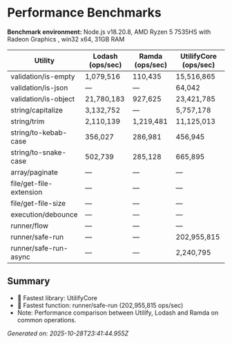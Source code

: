 # Performance Benchmarks

**Benchmark environment:** Node.js v18.20.8, AMD Ryzen 5 7535HS with Radeon Graphics , win32 x64, 31GB RAM

| Utility                 | Lodash (ops/sec) | Ramda (ops/sec) | UtilifyCore (ops/sec) |
| ----------------------- | ---------------- | --------------- | --------------------- |
| validation/is-empty     | 1,079,516        | 110,435         | 15,516,865            |
| validation/is-json      | —                | —               | 64,042                |
| validation/is-object    | 21,780,183       | 927,625         | 23,421,785            |
| string/capitalize       | 3,132,752        | —               | 5,757,178             |
| string/trim             | 2,110,139        | 1,219,481       | 11,125,013            |
| string/to-kebab-case    | 356,027          | 286,981         | 456,945               |
| string/to-snake-case    | 502,739          | 285,128         | 665,895               |
| array/paginate          | —                | —               | —                     |
| file/get-file-extension | —                | —               | —                     |
| file/get-file-size      | —                | —               | —                     |
| execution/debounce      | —                | —               | —                     |
| runner/flow             | —                | —               | —                     |
| runner/safe-run         | —                | —               | 202,955,815           |
| runner/safe-run-async   | —                | —               | 2,240,795             |

## Summary

- 🥇 Fastest library: UtilifyCore
- 🧩 Fastest function: runner/safe-run (202,955,815 ops/sec)
- Note: Performance comparison between Utilify, Lodash and Ramda on common operations.

_Generated on: 2025-10-28T23:41:44.955Z_
